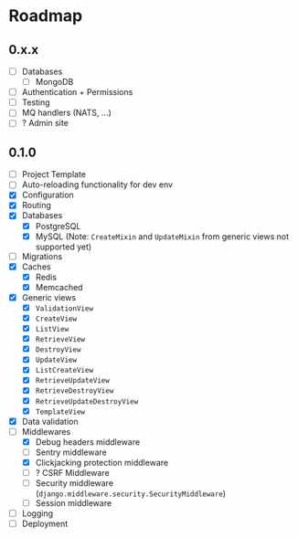 # Roadmap

## 0.x.x

- [ ] Databases
    - [ ] MongoDB
- [ ] Authentication + Permissions
- [ ] Testing
- [ ] MQ handlers (NATS, ...)
- [ ] ? Admin site

## 0.1.0

- [ ] Project Template
- [ ] Auto-reloading functionality for dev env
- [x] Configuration
- [x] Routing
- [x] Databases
    - [x] PostgreSQL
    - [x] MySQL (Note: `CreateMixin` and `UpdateMixin` from generic views not supported yet)
- [ ] Migrations
- [x] Caches
    - [x] Redis
    - [x] Memcached
- [x] Generic views
    - [x] `ValidationView`
    - [x] `CreateView`
    - [x] `ListView`
    - [x] `RetrieveView`
    - [x] `DestroyView`
    - [x] `UpdateView`
    - [x] `ListCreateView`
    - [x] `RetrieveUpdateView`
    - [x] `RetrieveDestroyView`
    - [x] `RetrieveUpdateDestroyView`
    - [x] `TemplateView`
- [x] Data validation
- [ ] Middlewares
    - [x] Debug headers middleware
    - [ ] Sentry middleware
    - [x] Clickjacking protection middleware
    - [ ] ? CSRF Middleware
    - [ ] Security middleware (`django.middleware.security.SecurityMiddleware`)
    - [ ] Session middleware
- [ ] Logging
- [ ] Deployment
